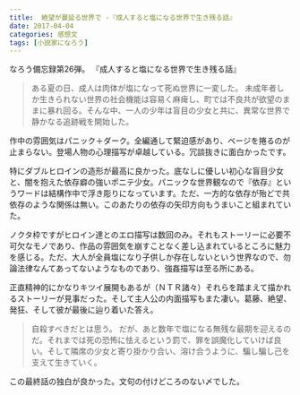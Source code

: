 ```yaml
---
title:  絶望が蔓延る世界で -『成人すると塩になる世界で生き残る話』
date: 2017-04-04
categories: 感想文
tags: [小説家になろう]
---
```

なろう備忘録第26弾。
『成人すると塩になる世界で生き残る話』


> ある夏の日、成人は肉体が塩になって死ぬ世界に一変した。
未成年者しか生きられない世界の社会機能は容易く麻痺し、町では不良共が欲望のままに暴れ回る。そんな中、一人の少年は盲目の少女と共に、異常な世界で静かなる追跡戦を開始した。


作中の雰囲気はパニック＋ダーク。全編通して緊迫感があり、ページを捲るのが止まらない。登場人物の心理描写が卓越している。冗談抜きに面白かったです。

特にダブルヒロインの造形が最高に良かった。底なしに優しい初心な盲目少女と、闇を抱えた依存癖の強いポニテ少女。パニックな世界観なので『依存』というワードは結構作中で浮き彫りになっています。ただ、一方的な依存が殆どで共依存のような関係は無い。このあたりの依存の矢印方向もうまいこと組まれていた。

ノクタ枠ですがヒロイン達とのエロ描写は数回のみ。それもストーリーに必要不可欠なモノであり、作品の雰囲気を崩すことなく差し込まれているところに魅力を感じる。ただ、大人が全員塩になり子供しか存在しないという世界なので、勿論法律なんてあってないようなものであり、強姦描写は至る所にある。

正直精神的にかなりキツイ展開もあるが（ＮＴＲ諸々）それらを踏まえて描かれるストーリーが見事だった。そして主人公の内面描写もまた凄い。葛藤、絶望、発狂、そして彼が最後に辿り着いた答え。


> 自殺すべきだとは思う。
だが、あと数年で塩になる無残な最期を迎えるのだ。それまでは死の恐怖に怯えるという罰で、罪を誤魔化していけば良い。そして隣席の少女と寄り掛かり合い、溶け合うように、騙し騙し己を支えて生きていく。


この最終話の独白が良かった。文句の付けどころのない〆でした。
